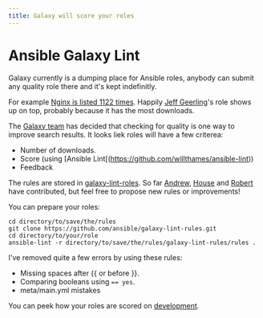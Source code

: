 ```yaml
---
title: Galaxy will score your roles
---
```


# Ansible Galaxy Lint

Galaxy currently is a dumping place for Ansible roles, anybody can submit any quality role there and it's kept indefinitly.

For example [Nginx is listed 1122 times](https://galaxy.ansible.com/search?keywords=nginx&order_by=-relevance&page_size=10). Happily [Jeff Geerling](https://github.com/geerlingguy)'s role shows up on top, probably because it has the most downloads.

The [Galaxy team](https://github.com/ansible/galaxy/graphs/contributors) has decided that checking for quality is one way to improve search results. It looks liek roles will have a few criterea:

- Number of downloads.
- Score (using [Ansible Lint[(https://github.com/willthames/ansible-lint))
- Feedback

The rules are stored in [galaxy-lint-roles](https://github.com/ansible/galaxy-lint-rules). So far [Andrew](https://github.com/awcrosby), [House](https://github.com/chouseknecht) and [Robert](https://github.com/robertdebock) have contributed, but feel free to propose new rules or improvements!

You can prepare your roles:
```
cd directory/to/save/the/rules
git clone https://github.com/ansible/galaxy-lint-rules.git
cd directory/to/your/role
ansible-lint -r directory/to/save/the/rules/galaxy-lint-rules/rules .
```

I've removed quite a few errors by using these rules:
- Missing spaces after {{ or before }}.
- Comparing booleans using `== yes`.
- meta/main.yml mistakes

You can peek how your roles are scored on [development](https://galaxy-dev.ansible.com).
